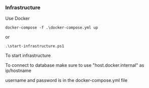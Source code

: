 ### Infrastructure

Use Docker

```
docker-compose -f .\docker-compose.yml up
```
or
```
.\start-infrastructure.ps1
```
To start infrastructure

To connect to database make sure to use 
"host.docker.internal" as ip/hostname

username and password is in the docker-compose.yml file

